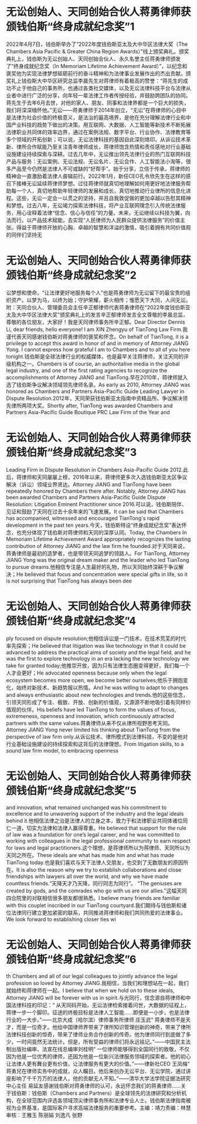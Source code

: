 # 无讼创始人、天同创始合伙人蒋勇律师获颁钱伯斯“终身成就纪念奖”1

2022年4月7日，钱伯斯举办了“2022年度钱伯斯亚太及大中华区法律大奖（The Chambers Asia Pacific & Greater China Region Awards）”线上颁奖典礼。颁奖典礼上，钱伯斯为无讼创始人、天同创始合伙人、永久名誉主任蒋勇律师颁发了“终身成就纪念奖（In Memoriam Lifetime Achievement Award）”，以纪念和褒奖他为实现法律梦想砥砺前行的奋斗精神和为法律事业发展作出的杰出贡献。颁奖礼上钱伯斯大中华区研究总监​李晨先生对蒋律师有着极高的赞誉：“蒋先生的成功不止于他自己的事务所，也通过各类社交媒体，以及无讼法律科技平台与法律从业者中进行广泛的分享，向年轻一辈法律工作者传授经验，并鼓励跨团队的协同。蒋先生于去年6月去世，对他的家人、朋友、同事和法律界都是一个巨大的损失，我们将深深缅怀他。”无讼——蒋勇律师于2014年创立，“无讼”在蒋律师的心目中是法律为社会价值的终极意义，是法治的最高境界，是他在充分理解法律行业和中国产业科技的趋势下做出的决策。用互联网、大数据、人工智能等新技术不断拓展法律职业共同体的效率边界，通过在案例法规、数字平台、行业协作、法律教育等多个领域的开拓创新；可以说，无讼法律科技的基因自此深刻烙印。从诉讼技术革新、律所合作赋能乃至关注青年律师成长，蒋律师饱含热情和责任感地对行业基础设施建设持续探索与深耕。过去几年中，无讼推出领先法律行业的热门互联网科技产品与服务：无讼案例、无讼法规、无讼名片、无讼合作、人工智能法小淘等，很多产品至今仍然是法律人不可或缺的“好帮手”。始于分享，立信于传承，蒋律师的精神会一直激励着法律人奋辑前行。2022年1月，新任CEO孔令欣先生在这样的感召下接棒无讼延续蒋律师梦想。过往蒋律师就真切地理解如何用更好地法律服务帮助每一个人，真切地帮助年轻律师的发展和成长，真切地推动行业律所的信息化进程。这些，无讼一定会一以贯之的坚持，并且自我敦促做的更加卓越以告慰其精神和梦想。过去八年，无讼竭力探索法律科技，将产业互联网理念引入传统法律服务，用心诠释着法律“信念、信心与信任”的力量。未来，无讼继续以科技为翼，向法而行。以产品技术赋能，去实现“人民律师为人民群众提供法律服务”的价值主张。得益于蒋律师开放的心胸、卓越的智慧和洋溢的激情，吸引着拥有共同价值观的同伴们坚持无

# 无讼创始人、天同创始合伙人蒋勇律师获颁钱伯斯“终身成就纪念奖”2

讼梦想和使命，“让法律更好地服务每个人”也是蒋勇律师为无讼留下的最宝贵的组织资产。以梦为马，以终为始；守护荣耀，薪火相传；惟愿天下大同，人间无讼。附：天同合伙人、管理委员会主任辛正郁律师代表蒋勇律师在“2022年度钱伯斯亚太及大中华区法律大奖”颁奖典礼上的发言辛正郁律师发言全文尊敬的李晨总监，尊敬的各位朋友，大家好！我是天同律师事务所辛正郁。Dear Director Dennis Li, dear friends, hello everyone! I am XIN Zhengyu of TianTong Law Firm.我谨代表天同感谢钱伯斯对蒋勇律师的褒奖和怀念。On behalf of TianTong, it is a privilege to accept this award in honor of and in memory of Attorney JIANG Yong. I cannot express how grateful I am to Chambers and to all of you here tonight.钱伯斯是全球法律行业的权威媒体，也是最早关注蒋律师，关注天同的评级机构之一。Chambers is of course, an authoritative media in the global legal industry, and one of the first rating agencies to recognize the accomplishments of Attorney JIANG and TianTong.早在2010年，蒋律师就入选了钱伯斯争议解决领域领先律师名录。As early as 2010, Attorney JIANG was honored as Chambers and Partners Asia-Pacific Guide Leading Lawyer in Dispute Resolution.2012年，天同荣获钱伯斯亚太指南中资精品所、争议解决领先律所两项大奖。Shortly after, TianTong was awarded Chambers and Partners Asia-Pacific Guide Boutique PRC Law Firm of the Year and

# 无讼创始人、天同创始合伙人蒋勇律师获颁钱伯斯“终身成就纪念奖”3

 Leading Firm in Dispute Resolution in Chambers Asia-Pacific Guide 2012.此后，蒋律师和天同屡屡上榜，2016年以来，蒋律师更多次入选钱伯斯亚太区争议解决（诉讼）领域业界贤达。Attorney JIANG and TianTong have been repeatedly honored by Chambers there after. Notably, Attorney JIANG has been awarded Chambers and Partners Asia-Pacific Guide Dispute Resolution: Litigation Eminent Practitioner since 2016.可以说，钱伯斯陪伴、见证和鼓励了天同在过去十余年来的飞速发展。It can be said that Chambers has accompanied, witnessed and encouraged TianTong's rapid development in the past ten years.今天，钱伯斯特设“终身成就纪念奖”表达怀念，也充分体现了钱伯斯对蒋律师和天同的深厚认同。Today, the Chambers In Memoriam Lifetime Achievement Award appropriately recognizes the lasting contribution of Attorney JIANG and the law firm he founded.对于天同来说，蒋勇律师是最初的造梦者，也是带领天同追梦的领路人。For TianTong, Attorney JIANG Yong was the original dream maker and the leader who led TianTong to pursue dreams.他相信专注是人生最好的礼物，所以天同始终深耕于争议解决；He believed that focus and concentration were special gifts in life, so it is not surprising that TianTong has always been dee

# 无讼创始人、天同创始合伙人蒋勇律师获颁钱伯斯“终身成就纪念奖”4

ply focused on dispute resolution;他相信诉讼是一门技术，在技术荒芜的时代率先探索；He believed that litigation was like technology in that it could be advanced to address the practical aims of society and the legal field, and he was the first to explore technology in an era lacking the new technology we take for granted today;他推崇开放，因为只有法律生态圈变得更好，我们每一个人才会更好；He advocated openness because only when the legal ecosystem becomes more open, we become better ourselves;他乐于拥抱变化，始终对新技术、新趋势报以热情。And he was willing to adapt to changes and always enthusiastic about new technologies and trends.他的这些信念，引领天同形成了专注、极致、开放、创新的价值观，又源源不断地吸引着有同样价值观的伙伴。His beliefs have led TianTong to form the values of focus, extremeness, openness and innovation, which continuously attracted partners with the same values.蒋勇律师从来不仅从律所视野思考天同。Attorney JIANG Yong never limited his thinking about TianTong from the perspective of law firm only.从诉讼技术、律所模式到法律科技，不变的是他对行业基础设施建设的持续探索和这背后的法律理想。From litigation skills, to a sound law firm model, to embracing openness

# 无讼创始人、天同创始合伙人蒋勇律师获颁钱伯斯“终身成就纪念奖”5

 and innovation, what remained unchanged was his commitment to excellence and to unwavering support of the industry and the legal ideals behind it.他相信法律之治是法律人的立身之本，致力于和法律职业共同体诸位同仁一道，切实为法律和法律人赢得尊重。He believed that support for the rule of law was a foundation for one’s legal career, and he was committed to working with colleagues in the legal professional community to earn respect for laws and legal practitioners.这个理想，是蒋律师所以为蒋律师、天同所以为天同之所在。These ideals are what has made him and what has made TianTong today.也是我们喜欢与天下法律人交朋友，也交到了无数朋友的原因所在。It is also the reason why we try to establish collaborations and close friendships with lawyers all over the world, and why we have made countless friends.“天降天才乃天降，同行同志为同行”。 “The geniuses are created by gods, and the comrades who go with us are our allies."这幅天同四合院里的对联相信很多朋友都很熟悉。I believe many friends are familiar with this couplet inscribed in our TianTong courtyard.我们期待与钱伯斯和诸位法律同行建立更加紧密的联系，共同推进蒋律师和我们共同热爱的法律事业。We look forward to establishing closer ties wi

# 无讼创始人、天同创始合伙人蒋勇律师获颁钱伯斯“终身成就纪念奖”6

th Chambers and all of our legal colleagues to jointly advance the legal profession so loved by Attorney JIANG.我相信，当我们和理想站在一起，我们就始终和蒋律师在一起。I believe that when we hold on to these ideals, Attorney JIANG will be forever with us in spirit.与光同行，信念源自蒋律师和中国法律科技的印记：“ 从天同码开始，无讼法律检索接着问世，大数据的征程上，蒋律一步一个脚印。征途的终极目标是法律人工智能......即便是一小步，也是法律行业的一大步。”——北京大成（哈尔滨）律师事务所律师 庄玉武“ 蒋勇律师不是天才，而是一位奇才。他给中国律师界带来了律所知识管理创新的神奇，带来了律所法律科技创新的惊奇，带来了律师业务合作创新的传奇。他为律师同行到底做了多少，一时间竟然无法统计。但是，所有受益的律师们将永远铭记。”——中国民主法制出版社编审、法宣在线总编审刘桂明“ 一位律师能够得到全国同行的致敬，不仅因为他是一位优秀的律师，还因为他是一位新兴法律服务领域的探索者。他的初心让法律人更有舞台更有价值，让法律服务有更大的价值。”——律新社CEO 王凤梅“ 蒋勇兄在律师实务中的成就，众人瞩目。他后来创办无讼平台、无讼学院，通过讲座影响了千千万万的法律人，他的贡献无人不知。”——清华大学法学院证据法研究中心主任 易延友感谢钱伯斯对蒋勇律师的认可，永远怀念我们的蒋勇律师……关于钱伯斯：钱伯斯（Chambers and Partners）是全球领先的法律研究和分析机构，在全球范围内评选各领域顶尖律师事务所和法律专业人士。钱伯斯法律指南被视为业界基准，是国际客户寻求高端法律服务的重要参考。主编：靖力责编：林慧审核：王雅玉 陈丽娟 刘逸凡 张野

